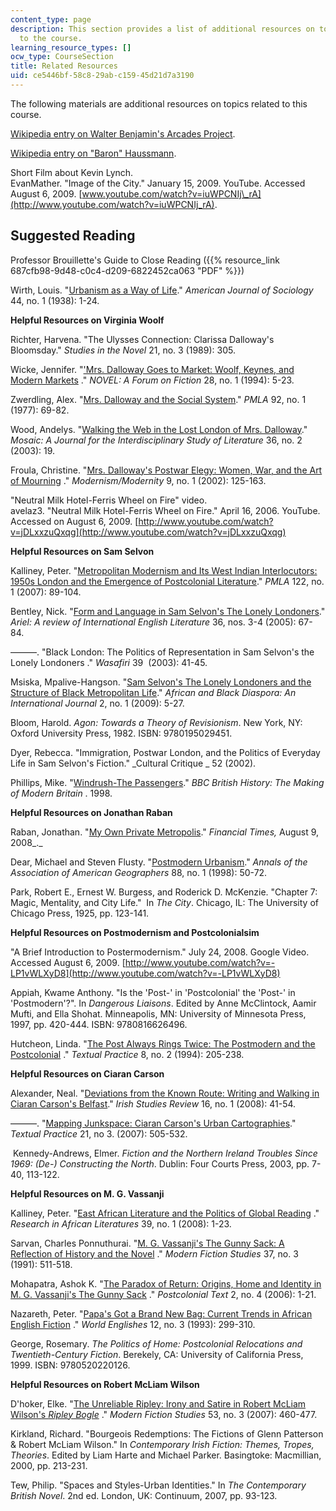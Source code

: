 ```yaml
---
content_type: page
description: This section provides a list of additional resources on topics related
  to the course.
learning_resource_types: []
ocw_type: CourseSection
title: Related Resources
uid: ce5446bf-58c8-29ab-c159-45d21d7a3190
---
```


The following materials are additional resources on topics related to this course.

[Wikipedia entry on Walter Benjamin's Arcades Project](http://en.wikipedia.org/wiki/Arcades_Project).

[Wikipedia entry on "Baron" Haussmann](http://en.wikipedia.org/wiki/Baron_Haussmann).

Short Film about Kevin Lynch.  
EvanMather. "Image of the City." January 15, 2009. YouTube. Accessed August 6, 2009. [www.youtube.com/watch?v=iuWPCNIj\_rA](http://www.youtube.com/watch?v=iuWPCNIj_rA).

Suggested Reading
-----------------

Professor Brouillette's Guide to Close Reading ({{% resource_link 687cfb98-9d48-c0c4-d209-6822452ca063 "PDF" %}})

Wirth, Louis. "[Urbanism as a Way of Life](http://www.jstor.org/pss/2768119)." _American Journal of Sociology_ 44, no. 1 (1938): 1-24.

**Helpful Resources on Virginia Woolf**

Richter, Harvena. "The Ulysses Connection: Clarissa Dalloway's Bloomsday." _Studies in the Novel_ 21, no. 3 (1989): 305.

Wicke, Jennifer. "['Mrs. Dalloway Goes to Market: Woolf, Keynes, and Modern Markets](http://www.jstor.org/stable/1345911) ." _NOVEL: A Forum on Fiction_ 28, no. 1 (1994): 5-23.

Zwerdling, Alex. "[Mrs. Dalloway and the Social System](http://www.jstor.org/stable/461415?origin=JSTOR-pdf)." _PMLA_ 92, no. 1 (1977): 69-82.

Wood, Andelys. "[Walking the Web in the Lost London of Mrs. Dalloway](http://www.questia.com/library/journal/1G1-104079319/walking-the-web-in-the-lost-london-of-mrs-dalloway)." _Mosaic: A Journal for the Interdisciplinary Study of Literature_ 36, no. 2 (2003): 19.

Froula, Christine. "[Mrs. Dalloway's Postwar Elegy: Women, War, and the Art of Mourning](http://muse.jhu.edu/journals/modernism-modernity/v009/9.1froula.html) ." _Modernism/Modernity_ 9, no. 1 (2002): 125-163.

"Neutral Milk Hotel-Ferris Wheel on Fire" video.  
avelaz3. "Neutral Milk Hotel-Ferris Wheel on Fire." April 16, 2006. YouTube. Accessed on August 6, 2009. [http://www.youtube.com/watch?v=jDLxxzuQxqg](http://www.youtube.com/watch?v=jDLxxzuQxqg)

**Helpful Resources on Sam Selvon**

Kalliney, Peter. "[Metropolitan Modernism and Its West Indian Interlocutors: 1950s London and the Emergence of Postcolonial Literature](http://www.mlajournals.org/doi/abs/10.1632/pmla.2007.122.1.89)." _PMLA_ 122, no. 1 (2007): 89-104.

Bentley, Nick. "[Form and Language in Sam Selvon's The Lonely Londoners](https://journalhosting.ucalgary.ca/index.php/ariel/article/view/31481)." _Ariel: A review of International English Literature_ 36, nos. 3-4 (2005): 67-84.

———. "Black London: The Politics of Representation in Sam Selvon's the Lonely Londoners ." _Wasafiri_ 39  (2003): 41-45.

Msiska, Mpalive-Hangson. "[Sam Selvon's The Lonely Londoners and the Structure of Black Metropolitan Life](http://www.informaworld.com/smpp/content~db=all?content=10.1080/17528630802513417)." _African and Black Diaspora: An International Journal_ 2, no. 1 (2009): 5-27.

Bloom, Harold. _Agon: Towards a Theory of Revisionism_. New York, NY: Oxford University Press, 1982. ISBN: 9780195029451.

Dyer, Rebecca. "Immigration, Postwar London, and the Politics of Everyday Life in Sam Selvon's Fiction." _Cultural Critique _ 52 (2002).

Phillips, Mike. "[Windrush-The Passengers](http://www.bbc.co.uk/history/british/modern/windrush_01.shtml)." _BBC British History: The Making of Modern Britain_ . 1998.

**Helpful Resources on Jonathan Raban**

Raban, Jonathan. "[My Own Private Metropolis](https://www.ft.com/content/247bc052-64dc-11dd-af61-0000779fd18c)." _Financial Times,_ August 9, 2008_._

Dear, Michael and Steven Flusty. "[Postmodern Urbanism](http://www.jstor.org/pss/2563976)." _Annals of the Association of American Geographers_ 88, no. 1 (1998): 50-72.

Park, Robert E., Ernest W. Burgess, and Roderick D. McKenzie. "Chapter 7: Magic, Mentality, and City Life."  In _The City_. Chicago, IL: The University of Chicago Press, 1925, pp. 123-141.

**Helpful Resources on Postmodernism and Postcolonialsim**

"A Brief Introduction to Postermodernism." July 24, 2008. Google Video. Accessed August 6, 2009. [http://www.youtube.com/watch?v=-LP1vWLXyD8](http://www.youtube.com/watch?v=-LP1vWLXyD8)

Appiah, Kwame Anthony. "Is the 'Post-' in 'Postcolonial' the 'Post-' in 'Postmodern'?". In _Dangerous Liaisons_. Edited by Anne McClintock, Aamir Mufti, and Ella Shohat. Minneapolis, MN: University of Minnesota Press, 1997, pp. 420-444. ISBN: 9780816626496.

Hutcheon, Linda. "[The Post Always Rings Twice: The Postmodern and the Postcolonial](http://www.informaworld.com/smpp/content~db=all~content=a794597854) ." _Textual Practice_ 8, no. 2 (1994): 205-238.

**Helpful Resources on Ciaran Carson**

Alexander, Neal. "[Deviations from the Known Route: Writing and Walking in Ciaran Carson's Belfast](http://www.informaworld.com/smpp/content~db=all?content=10.1080/09670880701788304)." _Irish Studies Review_ 16, no. 1 (2008): 41-54.

———. "[Mapping Junkspace: Ciaran Carson's Urban Cartographies](http://www.informaworld.com/smpp/content~db=all?content=10.1080/09502360701529127)." _Textual Practice_ 21, no 3. (2007): 505-532.

 Kennedy-Andrews, Elmer. _Fiction and the Northern Ireland Troubles Since 1969: (De-) Constructing the North_. Dublin: Four Courts Press, 2003, pp. 7-40, 113-122.

**Helpful Resources on M. G. Vassanji**

Kalliney, Peter. "[East African Literature and the Politics of Global Reading](http://muse.jhu.edu/journals/research_in_african_literatures/toc/ral39.1.html) ." _Research in African Literatures_ 39, no. 1 (2008): 1-23.

Sarvan, Charles Ponnuthurai. "[M. G. Vassanji's The Gunny Sack: A Reflection of History and the Novel](http://muse.jhu.edu/journals/modern_fiction_studies/v037/37.3.sarvan.html) ." _Modern Fiction Studies_ 37, no. 3 (1991): 511-518.

Mohapatra, Ashok K. "[The Paradox of Return: Origins, Home and Identity in M. G. Vassanji's The Gunny Sack](http://postcolonial.org/index.php/pct/article/view/523) ." _Postcolonial Text_ 2, no. 4 (2006): 1-21.

Nazareth, Peter. "[Papa's Got a Brand New Bag: Current Trends in African English Fiction](http://www3.interscience.wiley.com/journal/119306219/abstract) ." _World Englishes_ 12, no. 3 (1993): 299-310.

George, Rosemary. _The Politics of Home: Postcolonial Relocations and Twentieth-Century Fiction_. Berekely, CA: University of California Press, 1999. ISBN: 9780520220126.

**Helpful Resources on Robert McLiam Wilson**

D'hoker, Elke. "[The Unreliable Ripley: Irony and Satire in Robert McLiam Wilson's _Ripley Bogle_](http://muse.jhu.edu/journals/modern_fiction_studies/v053/53.3dhoker.html) ." _Modern Fiction Studies_ 53, no. 3 (2007): 460-477.

Kirkland, Richard. "Bourgeois Redemptions: The Fictions of Glenn Patterson & Robert McLiam Wilson." In _Contemporary Irish Fiction: Themes, Tropes, Theories_. Edited by Liam Harte and Michael Parker. Basingtoke: Macmillian, 2000, pp. 213-231.

Tew, Philip. "Spaces and Styles-Urban Identities." In _The Contemporary British Novel_. 2nd ed. London, UK: Continuum, 2007, pp. 93-123.